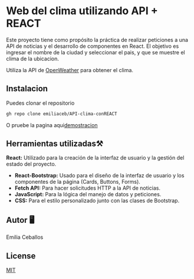 # Web del clima utilizando API + REACT

 Este proyecto tiene como propósito la práctica de realizar peticiones a una API de noticias y el desarrollo de componentes en React. El objetivo es ingresar el nombre de la ciudad y seleccionar el pais, y que se muestre el clima de la ubicacion.

 Utiliza la API de [OpenWeather](https://openweathermap.org/) para obtener el clima.

## Instalacion
Puedes clonar el repositorio 

```bash
gh repo clone emiliaceb/API-clima-conREACT
```

O pruebe la pagina aqui[demostracion](https://ec-infoclima.netlify.app)


## Herramientas utilizadas⚒️

**React:** Utilizado para la creación de la interfaz de usuario y la gestión del estado del proyecto.
- **React-Bootstrap:** Usado para el diseño de la interfaz de usuario y los componentes de la página (Cards, Buttons, Forms).
- **Fetch API:** Para hacer solicitudes HTTP a la API de noticias.
- **JavaScript:** Para la lógica del manejo de datos y peticiones.
- **CSS:** Para el estilo personalizado junto con las clases de Bootstrap.

## Autor 🖥️
Emilia Ceballos 

## License

[MIT](https://choosealicense.com/licenses/mit/)
